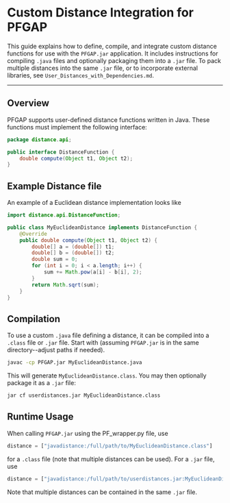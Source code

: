 # Custom Distance Integration for PFGAP

This guide explains how to define, compile, and integrate custom distance functions for use with the `PFGAP.jar` application. It includes instructions for compiling `.java` files and optionally packaging them into a `.jar` file. To pack multiple distances into the same `.jar` file, or to incorporate external libraries, see `User_Distances_with_Dependencies.md`.

---

## Overview

PFGAP supports user-defined distance functions written in Java. These functions must implement the following interface:

```java
package distance.api;

public interface DistanceFunction {
    double compute(Object t1, Object t2);
}
```

## Example Distance file

An example of a Euclidean distance implementation looks like

```java
import distance.api.DistanceFunction;

public class MyEuclideanDistance implements DistanceFunction {
    @Override
    public double compute(Object t1, Object t2) {
        double[] a = (double[]) t1;
        double[] b = (double[]) t2;
        double sum = 0;
        for (int i = 0; i < a.length; i++) {
            sum += Math.pow(a[i] - b[i], 2);
        }
        return Math.sqrt(sum);
    }
}
```

## Compilation

To use a custom `.java` file defining a distance, it can be compiled into a `.class` file or `.jar` file. Start with (assuming `PFGAP.jar` is in the same directory--adjust paths if needed).

```bash
javac -cp PFGAP.jar MyEuclideanDistance.java
```
This will generate `MyEuclideanDistance.class`. You may then optionally package it as a `.jar` file:

```bash
jar cf userdistances.jar MyEuclideanDistance.class
```

## Runtime Usage

When calling `PFGAP.jar` using the PF_wrapper.py file, use

```python
distance = ["javadistance:/full/path/to/MyEuclideanDistance.class"]
```
for a `.class` file (note that multiple distances can be used). For a `.jar` file, use

```python
distance = ["javadistance:/full/path/to/userdistances.jar:MyEuclideanDistance"]
```

Note that multiple distances can be contained in the same `.jar` file.
